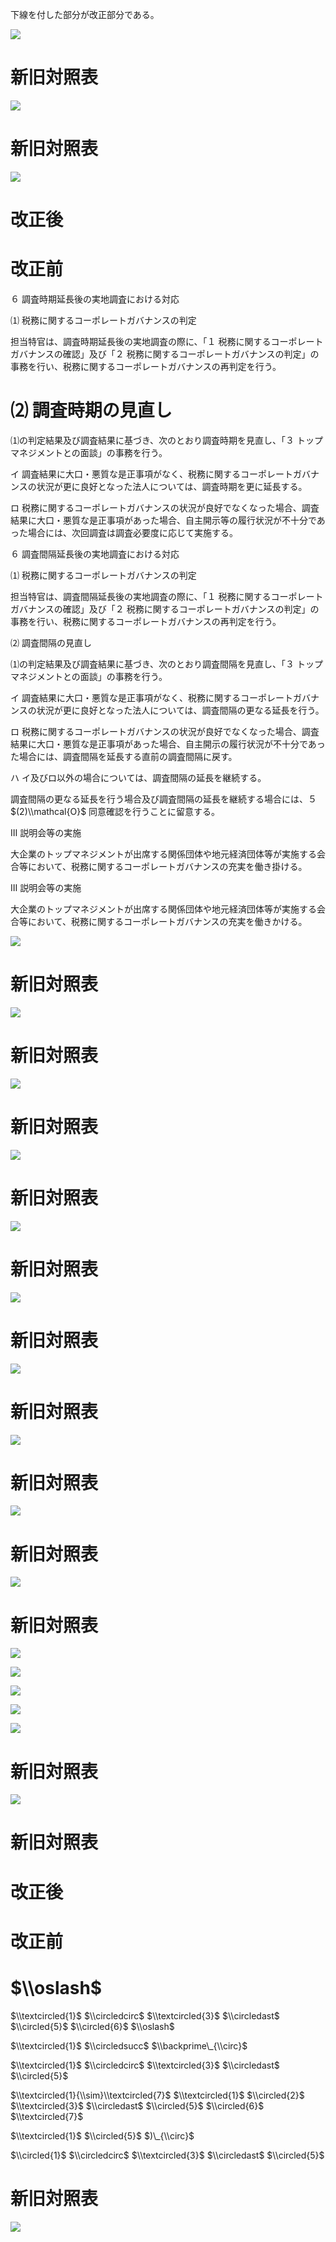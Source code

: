 下線を付した部分が改正部分である。

![](https://www.nta.go.jp/tmp/4fed8e33-2f99-4a21-86df-138de017bf9c/images/98da0819b67fa109e6b3f414397b60c7b64bfdeee4f721b491e596a8ed3d9b05.jpg)

# 新旧対照表

![](https://www.nta.go.jp/tmp/4fed8e33-2f99-4a21-86df-138de017bf9c/images/1d246211c70e6d296f5f184b19572aa1d0cbddfc578df36462352e55e0588e1f.jpg)

# 新旧対照表

![](https://www.nta.go.jp/tmp/4fed8e33-2f99-4a21-86df-138de017bf9c/images/28e7117e44933a1638878cc8970f51e7afdd5bd366376aa04b0e226621d1f3d1.jpg)

# 改正後

# 改正前

６ 調査時期延長後の実地調査における対応

⑴ 税務に関するコーポレートガバナンスの判定

担当特官は、調査時期延長後の実地調査の際に、「１ 税務に関するコーポレートガバナンスの確認」及び「２ 税務に関するコーポレートガバナンスの判定」の事務を行い、税務に関するコーポレートガバナンスの再判定を行う。

# ⑵ 調査時期の見直し

⑴の判定結果及び調査結果に基づき、次のとおり調査時期を見直し、「３ トップマネジメントとの面談」の事務を行う。

イ 調査結果に大口・悪質な是正事項がなく、税務に関するコーポレートガバナンスの状況が更に良好となった法人については、調査時期を更に延長する。

ロ 税務に関するコーポレートガバナンスの状況が良好でなくなった場合、調査結果に大口・悪質な是正事項があった場合、自主開示等の履行状況が不十分であった場合には、次回調査は調査必要度に応じて実施する。

６ 調査間隔延長後の実地調査における対応

⑴ 税務に関するコーポレートガバナンスの判定

担当特官は、調査間隔延長後の実地調査の際に、「１ 税務に関するコーポレートガバナンスの確認」及び「２ 税務に関するコーポレートガバナンスの判定」の事務を行い、税務に関するコーポレートガバナンスの再判定を行う。

⑵ 調査間隔の見直し

⑴の判定結果及び調査結果に基づき、次のとおり調査間隔を見直し、「３ トップマネジメントとの面談」の事務を行う。

イ 調査結果に大口・悪質な是正事項がなく、税務に関するコーポレートガバナンスの状況が更に良好となった法人については、調査間隔の更なる延長を行う。

ロ 税務に関するコーポレートガバナンスの状況が良好でなくなった場合、調査結果に大口・悪質な是正事項があった場合、自主開示の履行状況が不十分であった場合には、調査間隔を延長する直前の調査間隔に戻す。

ハ イ及びロ以外の場合については、調査間隔の延長を継続する。

調査間隔の更なる延長を行う場合及び調査間隔の延長を継続する場合には、５ $(2)\\mathcal{O}$ 同意確認を行うことに留意する。

Ⅲ 説明会等の実施

大企業のトップマネジメントが出席する関係団体や地元経済団体等が実施する会合等において、税務に関するコーポレートガバナンスの充実を働き掛ける。

Ⅲ 説明会等の実施

大企業のトップマネジメントが出席する関係団体や地元経済団体等が実施する会合等において、税務に関するコーポレートガバナンスの充実を働きかける。

![](https://www.nta.go.jp/tmp/4fed8e33-2f99-4a21-86df-138de017bf9c/images/d000b0107dfe9ce4cfc21e9ff9c57ad75e8c3aa742b9f8b489f03584a56a85d0.jpg)

# 新旧対照表

![](https://www.nta.go.jp/tmp/4fed8e33-2f99-4a21-86df-138de017bf9c/images/fd76c54a682074b94ed2bbfa2ce73fe2f6d26431ac04204105412df0b27e47a4.jpg)

# 新旧対照表

![](https://www.nta.go.jp/tmp/4fed8e33-2f99-4a21-86df-138de017bf9c/images/c38b0617f4af9b10d3a79a0ed083bb0a0d0e3c725157bda20fdc03b95db80612.jpg)

# 新旧対照表

![](https://www.nta.go.jp/tmp/4fed8e33-2f99-4a21-86df-138de017bf9c/images/c1e5410762b8b5641c03323d229adac6b2a7a71d0a581633577ec45ec140af16.jpg)

# 新旧対照表

![](https://www.nta.go.jp/tmp/4fed8e33-2f99-4a21-86df-138de017bf9c/images/2f81332414186b8547799a295a26b5390af6fd889acd8ca5265bdcae3dddac87.jpg)

# 新旧対照表

![](https://www.nta.go.jp/tmp/4fed8e33-2f99-4a21-86df-138de017bf9c/images/bbd9f3aaee6558990ffc9af35f5ee65e993d03755b64fee95414b02b592b4dfb.jpg)

# 新旧対照表

![](https://www.nta.go.jp/tmp/4fed8e33-2f99-4a21-86df-138de017bf9c/images/615f7cadb2f012b040c9210ccea64cc270dd2c5bb95bf1a606e824c9dfa8e62c.jpg)

# 新旧対照表

![](https://www.nta.go.jp/tmp/4fed8e33-2f99-4a21-86df-138de017bf9c/images/04e8375f200e0db5827dbfb778ba75acf65b448b6d825c4eacbfec6082f9f730.jpg)

# 新旧対照表

![](https://www.nta.go.jp/tmp/4fed8e33-2f99-4a21-86df-138de017bf9c/images/132a59305778ddd350c0ea9c470f16f471b0cc98ca4936575a2b3f9e2f922313.jpg)

# 新旧対照表

![](https://www.nta.go.jp/tmp/4fed8e33-2f99-4a21-86df-138de017bf9c/images/518a838244c1b57fad4b1f4aa32a75acda16ab9ad448412041d138fb57f22316.jpg)

# 新旧対照表

![](https://www.nta.go.jp/tmp/4fed8e33-2f99-4a21-86df-138de017bf9c/images/1d95f82957990913a82622b1968cd7ce7dbade69c10c7c5769fc84dc8ce58150.jpg)

![](https://www.nta.go.jp/tmp/4fed8e33-2f99-4a21-86df-138de017bf9c/images/461796ee3c68fcb800d220f059dd91eb0121c386197f6271affcd3765118cb7c.jpg)

![](https://www.nta.go.jp/tmp/4fed8e33-2f99-4a21-86df-138de017bf9c/images/3ed8d640d1e4b5e4dbcdd9b3688df042354d6963b0406e9776b1e3e9a85b7ab9.jpg)

![](https://www.nta.go.jp/tmp/4fed8e33-2f99-4a21-86df-138de017bf9c/images/a477b2e38fc6669ebc575f1c2f481ef8c9543d77eed6eba1bae6ecdbac8eab54.jpg)

![](https://www.nta.go.jp/tmp/4fed8e33-2f99-4a21-86df-138de017bf9c/images/40bd827fe281414a008789148ef3c74a55c873786b678b5a9bd714da70c0bf92.jpg)

# 新旧対照表

![](https://www.nta.go.jp/tmp/4fed8e33-2f99-4a21-86df-138de017bf9c/images/0551a68e61b62f02176a8d7f5b478ac90cefbb655ad34933a1fe68791a8475f8.jpg)

# 新旧対照表

# 改正後

# 改正前

# $\\oslash$

$\\textcircled{1}$ $\\circledcirc$ $\\textcircled{3}$ $\\circledast$ $\\circled{5}$ $\\circled{6}$ $\\oslash$

$\\textcircled{1}$ $\\circledsucc$ $\\backprime\_{\\circ}$

$\\textcircled{1}$ $\\circledcirc$ $\\textcircled{3}$ $\\circledast$ $\\circled{5}$

$\\textcircled{1}{\\sim}\\textcircled{7}$ $\\textcircled{1}$ $\\circled{2}$ $\\textcircled{3}$ $\\circledast$ $\\circled{5}$ $\\circled{6}$ $\\textcircled{7}$

$\\textcircled{1}$ $\\circled{5}$ $)\_{\\circ}$

$\\circled{1}$ $\\circledcirc$ $\\textcircled{3}$ $\\circledast$ $\\circled{5}$

# 新旧対照表

![](https://www.nta.go.jp/tmp/4fed8e33-2f99-4a21-86df-138de017bf9c/images/dbf4d274cd87cdf8fcd17a9e9d016888cb7e370163d2e2a313f24a01ff27ca8a.jpg)
